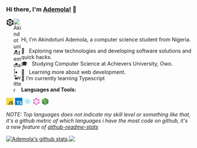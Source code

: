 
### Hi there, I'm [Ademola!](https://demolaemrick.github.io) 👋

<a href="https://codesandbox.io/u/emricky19">
  <img align="left" alt="Akindotuni Ademola | CodeSandbox" width="20px" src="https://raw.githubusercontent.com/anuraghazra/anuraghazra/master/assets/codesandbox.svg" />
</a>
<a href="https://twitter.com/demolaemrick">
  <img align="left" alt="Akindotuni Ademola| Twitter" width="21px" src="https://raw.githubusercontent.com/anuraghazra/anuraghazra/master/assets/twitter.svg" />
</a>

<br />
<br />

Hi, I'm Akindotuni Ademola, a computer science student from Nigeria.

- 🤔 &nbsp; Exploring new technologies and developing software solutions and quick hacks.
- 🎓 &nbsp; Studying Computer Science at Achievers University, Owo.
- 🌱 &nbsp; Learning more about web development.
- 🌱 I’m currently learning Typescript

**Languages and Tools:**  

<code><img height="20" src="https://raw.githubusercontent.com/github/explore/80688e429a7d4ef2fca1e82350fe8e3517d3494d/topics/javascript/javascript.png"></code>
<code><img height="20" src="https://raw.githubusercontent.com/github/explore/80688e429a7d4ef2fca1e82350fe8e3517d3494d/topics/typescript/typescript.png"></code>
<code><img height="20" src="https://raw.githubusercontent.com/github/explore/80688e429a7d4ef2fca1e82350fe8e3517d3494d/topics/react/react.png"></code>
<code><img height="20" src="https://raw.githubusercontent.com/github/explore/5c058a388828bb5fde0bcafd4bc867b5bb3f26f3/topics/graphql/graphql.png"></code>
<code><img height="20" src="https://raw.githubusercontent.com/github/explore/80688e429a7d4ef2fca1e82350fe8e3517d3494d/topics/nodejs/nodejs.png"></code>    

<!--- 
  if you have forked this to use on your profile, 
  Change the `github-readme-stats.anuraghazra1.vercel.app` to `github-readme-stats.vercel.app` 
--->

<!-- Change the `github-readme-stats.anuraghazra1.vercel.app` to `github-readme-stats.vercel.app`  -->

*NOTE: Top languages does not indicate my skill level or something like that, it's a github metric of which languages i have the most code on github, it's a new feature of [github-readme-stats](https://github.com/anuraghazra/github-readme-stats)*


<a href="https://github.com/demolaemrick/github-readme-stats">
  <img align="center" src="https://github-readme-stats.anuraghazra1.vercel.app/api?username=demolaemrick&show_icons=true&include_all_commits=true&theme=material-palenight" alt="Ademola's github stats" />
</a>
<a href="https://github.com/demolaemrick/github-readme-stats">
  <!-- Change the `github-readme-stats.anuraghazra1.vercel.app` to `github-readme-stats.vercel.app`  -->
  <img align="center" src="https://github-readme-stats.vercel.app/api/top-langs/?username=demolaemrick&layout=compact&theme=material-palenight" />
</a>

